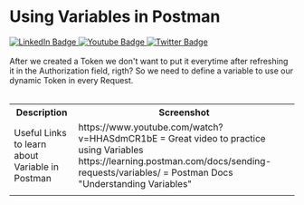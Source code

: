 # Using Variables in Postman
<div id="badges">
  <a href="https://www.linkedin.com/in/k-borchert/">
    <img src="https://img.shields.io/badge/LinkedIn-blue?style=for-the-badge&logo=linkedin&logoColor=white" alt="LinkedIn Badge"/>
  </a>
  <a href="https://www.youtube.com/channel/UC6nEaIKn3ffJG6otCqNSMlA">
    <img src="https://img.shields.io/badge/YouTube-red?style=for-the-badge&logo=youtube&logoColor=white" alt="Youtube Badge"/>
  </a>
  <a href="https://twitter.com/Mirrortears">
    <img src="https://img.shields.io/badge/Twitter-blue?style=for-the-badge&logo=twitter&logoColor=white" alt="Twitter Badge"/>
  </a>
</div>
<br>
After we created a Token we don't want to put it everytime after refreshing it in the Authorization field, rigth? So we need to define a variable to use our dynamic Token in every Request.
<br>
<br>
<table>
  <tr>
    <th>Description</th>
    <th>Screenshot</th>
  </tr>
  
  <tr>
    <td>Useful Links to learn <br> about Variable in Postman</td>
    <td>https://www.youtube.com/watch?v=HHASdmCR1bE = Great video to practice using Variables<br>
    https://learning.postman.com/docs/sending-requests/variables/ = Postman Docs "Understanding Variables"</td>
 </td>

  <tr>
    <td></td>
    <td></td>
 </td>

</table>

